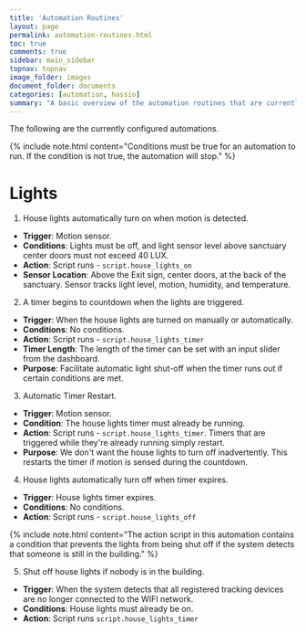 ```yaml
---
title: 'Automation Routines'
layout: page
permalink: automation-routines.html
toc: true
comments: true
sidebar: main_sidebar
topnav: topnav
image_folder: images
document_folder: documents
categories: [automation, hassio]
summary: "A basic overview of the automation routines that are currently active at New Valley Church Chandler."
---
```


The following are the currently configured automations.

{% include note.html content="Conditions must be true for an automation to run.  If the condition is not true, the automation will stop." %}

# Lights

1. House lights automatically turn on when motion is detected.
  - **Trigger**: Motion sensor. 
  - **Conditions**:  Lights must be off, and light sensor level above sanctuary center doors must not exceed 40 LUX.
  - **Action**: Script runs - `script.house_lights_on`
  - **Sensor Location**: Above the Exit sign, center doors, at the back of the sanctuary.  Sensor tracks light level, motion, humidity, and temperature.

2. A timer begins to countdown when the lights are triggered.  
  - **Trigger**: When the house lights are turned on manually or automatically.
  - **Conditions**: No conditions.
  - **Action**: Script runs - `script.house_lights_timer`
  - **Timer Length**: The length of the timer can be set with an input slider from the dashboard.
  - **Purpose**: Facilitate automatic light shut-off when the timer runs out if certain conditions are met.  

3. Automatic Timer Restart.  
  - **Trigger**: Motion sensor.
  - **Condition**: The house lights timer must already be running.
  - **Action**: Script runs - `script.house_lights_timer`.  Timers that are triggered while they're already running simply restart.
  - **Purpose**: We don't want the house lights to turn off inadvertently.  This restarts the timer if motion is sensed during the countdown.

4. House lights automatically turn off when timer expires.  
  - **Trigger**: House lights timer expires.
  - **Conditions**: No conditions.
  - **Action**: Script runs - `script.house_lights_off`

  {% include note.html content="The action script in this automation contains a condition that prevents the lights from being shut off if the system detects that someone is still in the building." %}

5. Shut off house lights if nobody is in the building.
  - **Trigger**: When the system detects that all registered tracking devices are no longer connected to the WIFI network.
  - **Conditions**: House lights must already be on.
  - **Action**: Script runs `script.house_lights_timer`